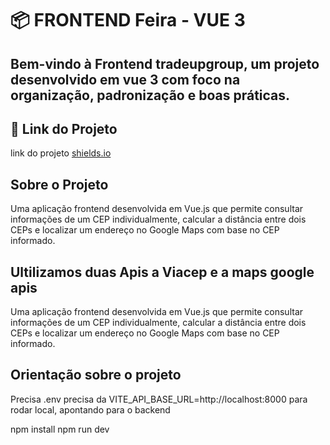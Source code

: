 # 📦 FRONTEND Feira - VUE 3

Bem-vindo à **Frontend tradeupgroup**, um projeto desenvolvido em **vue 3** com foco na organização, padronização e boas práticas. 
---

## 🚀 Link do Projeto 
link do projeto [shields.io](https://shields.io/)

## Sobre o Projeto

Uma aplicação frontend desenvolvida em Vue.js que permite consultar informações de um CEP individualmente, calcular a distância entre dois CEPs e localizar um endereço no Google Maps com base no CEP informado.

## Ultilizamos duas Apis a  Viacep e a maps google apis

Uma aplicação frontend desenvolvida em Vue.js que permite consultar informações de um CEP individualmente, calcular a distância entre dois CEPs e localizar um endereço no Google Maps com base no CEP informado.

## Orientação sobre o projeto 
Precisa .env precisa da VITE_API_BASE_URL=http://localhost:8000 para rodar local, apontando para o backend

npm install
npm run dev 